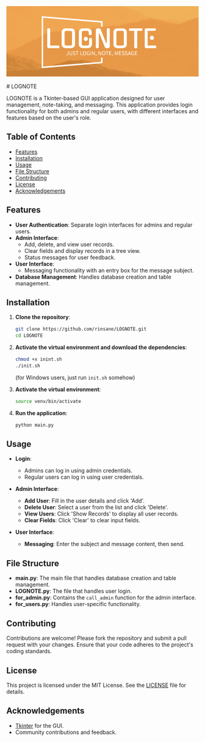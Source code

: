 <p align="center">
  <img src="images/lognote.png" alt="LOGNOTE Logo" />
</p>
# LOGNOTE

LOGNOTE is a Tkinter-based GUI application designed for user management, note-taking, and messaging. This application provides login functionality for both admins and regular users, with different interfaces and features based on the user's role.

## Table of Contents

- [Features](#features)
- [Installation](#installation)
- [Usage](#usage)
- [File Structure](#file-structure)
- [Contributing](#contributing)
- [License](#license)
- [Acknowledgements](#acknowledgements)

## Features

- **User Authentication**: Separate login interfaces for admins and regular users.
- **Admin Interface**: 
  - Add, delete, and view user records.
  - Clear fields and display records in a tree view.
  - Status messages for user feedback.
- **User Interface**:
  - Messaging functionality with an entry box for the message subject.
- **Database Management**: Handles database creation and table management.

## Installation

1. **Clone the repository**:
    ```bash
    git clone https://github.com/rinsane/LOGNOTE.git
    cd LOGNOTE
    ```

2. **Activate the virtual environment and download the dependencies**:
    ```bash
    chmod +x inint.sh
    ./init.sh
    ```
    (for Windows users, just run `init.sh` somehow)

3. **Activate the virtual environment**:
    ```bash
    source venv/bin/activate
    ```
    
4. **Run the application**:
    ```bash
    python main.py
    ```

## Usage

- **Login**: 
  - Admins can log in using admin credentials.
  - Regular users can log in using user credentials.
  
- **Admin Interface**:
  - **Add User**: Fill in the user details and click 'Add'.
  - **Delete User**: Select a user from the list and click 'Delete'.
  - **View Users**: Click 'Show Records' to display all user records.
  - **Clear Fields**: Click 'Clear' to clear input fields.

- **User Interface**:
  - **Messaging**: Enter the subject and message content, then send.

## File Structure

- **main.py**: The main file that handles database creation and table management.
- **LOGNOTE.py**: The file that handles user login.
- **for_admin.py**: Contains the `call_admin` function for the admin interface.
- **for_users.py**: Handles user-specific functionality.

## Contributing

Contributions are welcome! Please fork the repository and submit a pull request with your changes. Ensure that your code adheres to the project's coding standards.

## License

This project is licensed under the MIT License. See the [LICENSE](LICENSE) file for details.

## Acknowledgements

- [Tkinter](https://docs.python.org/3/library/tkinter.html) for the GUI.
- Community contributions and feedback.
